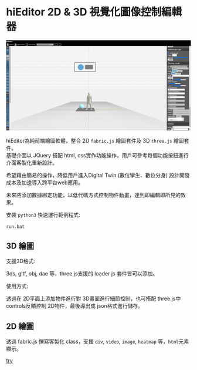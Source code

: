 # hiEditor 2D & 3D 視覺化圖像控制編輯器  

![01](./readme/hiEditor_03.jpg)

hiEditor為純前端繪圖軟體，整合 2D `fabric.js` 繪圖套件及 3D `three.js` 繪圖套件。  
基礎介面以 JQuery 搭配 html, css實作功能操作，用戶可參考每個功能按鈕進行介面客製化重新設計。  

希望藉由簡易的操作，降低用戶進入Digital Twin (數位孿生、數位分身) 設計開發成本及加速導入跨平台web應用。  

未來將添加數據綁定功能，以低代碼方式控制物件動畫，達到即編輯即所見的效果。  

安裝 `python3` 快速運行範例程式:  

    run.bat

## 3D 繪圖  

支援3D格式:   

3ds, gltf, obj, dae 等，three.js支援的 loader js 套件皆可以添加。  

使用方式:  

透過在 2D平面上添加物件進行對 3D畫面進行細節控制，也可搭配 three.js中 controls反饋控制 2D物件，最後導出成 json格式進行儲存。  

## 2D 繪圖  

透過 fabric.js 撰寫客製化 class，支援 `div`, `video`, `image`, `heatmap` 等，`html`元素顯示。  

[try](https://xhihha1.github.io/hiEditor/drawingTool3D.html)
